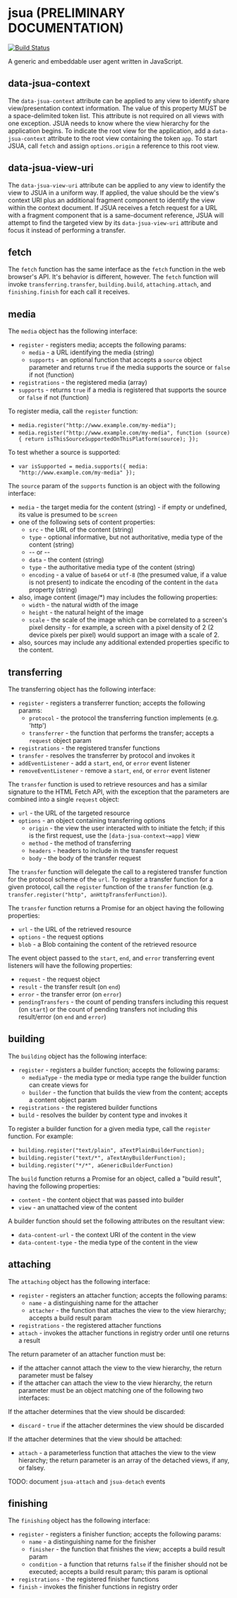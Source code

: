 # jsua (PRELIMINARY DOCUMENTATION)

[![Build Status](https://travis-ci.org/lynx-json/jsua.svg?branch=master)](https://travis-ci.org/lynx-json/jsua)

A generic and embeddable user agent written in JavaScript.

## data-jsua-context

The `data-jsua-context` attribute can be applied to any view to identify share view/presentation context information. The value of this property MUST be a space-delimited token list. This attribute is not required on all views with one exception. JSUA needs to know where the view hierarchy for the application begins. To indicate the root view for the application, add a `data-jsua-context` attribute to the root view containing the token `app`. To start JSUA, call `fetch` and assign `options.origin` a reference to this root view.

## data-jsua-view-uri

The `data-jsua-view-uri` attribute can be applied to any view to identify the view to JSUA in a uniform way. If applied, the value should be the view's context URI plus an additional fragment component to identify the view within the context document. If JSUA receives a fetch request for a URL with a fragment component that is a same-document reference, JSUA will attempt to find the targeted view by its `data-jsua-view-uri` attribute and focus it instead of performing a transfer.

## fetch

The `fetch` function has the same interface as the `fetch` function in the web browser's API. It's behavior is different, however. The `fetch` function will invoke `transferring.transfer`, `building.build`, `attaching.attach`, and `finishing.finish` for each call it receives.

## media

The `media` object has the following interface:
* `register` - registers media; accepts the following params:
  * `media` - a URL identifying the media (string)
  * `supports` - an optional function that accepts a `source` object parameter and returns `true` if the media supports the source or `false` if not (function)
* `registrations` - the registered media (array)
* `supports` - returns `true` if a media is registered that supports the source or `false` if not (function)

To register media, call the `register` function:

* `media.register("http://www.example.com/my-media");`
* `media.register("http://www.example.com/my-media", function (source) { return isThisSourceSupportedOnThisPlatform(source); });`

To test whether a source is supported:

* `var isSupported = media.supports({ media: "http://www.example.com/my-media" });`

The `source` param of the `supports` function is an object with the following interface:

* `media` - the target media for the content (string) - if empty or undefined, its value is presumed to be `screen`
* one of the following sets of content properties:
  * `src` - the URL of the content (string)
  * `type` - optional informative, but not authoritative, media type of the content (string)
  * -- or --
  * `data` - the content (string)
  * `type` - the authoritative media type of the content (string)
  * `encoding` - a value of `base64` or `utf-8` (the presumed value, if a value is not present) to indicate the encoding of the content in the `data` property (string)
* also, image content (image/*) may includes the following properties:
  * `width` - the natural width of the image
  * `height` - the natural height of the image
  * `scale` - the scale of the image which can be correlated to a screen's pixel density - for example, a screen with a pixel density of 2 (2 device pixels per pixel) would support an image with a scale of 2.
* also, sources may include any additional extended properties specific to the content.

## transferring

The transferring object has the following interface:
* `register` - registers a transferrer function; accepts the following params:
  * `protocol` - the protocol the transferring function implements (e.g. 'http')
  * `transferrer` - the function that performs the transfer; accepts a `request` object param
* `registrations` - the registered transfer functions
* `transfer` - resolves the transferrer by protocol and invokes it
* `addEventListener` - add a `start`, `end`, or `error` event listener
* `removeEventListener` - remove a `start`, `end`, or `error` event listener

The `transfer` function is used to retrieve resources and has a similar signature to the HTML Fetch API, with the exception that the parameters are combined into a single `request` object:

* `url` - the URL of the targeted resource
* `options` - an object containing transferring options
  * `origin` - the view the user interacted with to initiate the fetch; if this is the first request, use the `[data-jsua-context~=app]` view
  * `method` - the method of transferring
  * `headers` - headers to include in the transfer request
  * `body` - the body of the transfer request

The `transfer` function will delegate the call to a registered transfer function for the protocol scheme of the `url`. To register a transfer function for a given protocol, call the `register` function of the `transfer` function (e.g. `transfer.register("http", anHttpTransferFunction)`).

The `transfer` function returns a Promise for an object having the following properties:

* `url` - the URL of the retrieved resource
* `options` - the request options
* `blob` - a Blob containing the content of the retrieved resource

The event object passed to the `start`, `end`, and `error` transferring event listeners will have the following properties:

* `request` - the request object
* `result` - the transfer result (on `end`)
* `error` - the transfer error (on `error`)
* `pendingTransfers` - the count of pending transfers including this request (on `start`) or the count of pending transfers not including this result/error (on `end` and `error`)
  

## building

The `building` object has the following interface:
* `register` - registers a builder function; accepts the following params:
  * `mediaType` - the media type or media type range the builder function can create views for
  * `builder` - the function that builds the view from the content; accepts a content object param
* `registrations` - the registered builder functions
* `build` - resolves the builder by content type and invokes it

To register a builder function for a given media type, call the `register` function. For example:

* `building.register("text/plain", aTextPlainBuilderFunction);`
* `building.register("text/*", aTextAnyBuilderFunction);`
* `building.register("*/*", aGenericBuilderFunction)`

The `build` function returns a Promise for an object, called a "build result", having the following properties:

* `content` - the content object that was passed into builder
* `view` - an unattached view of the content

A builder function should set the following attributes on the resultant view:

* `data-content-url` - the context URI of the content in the view
* `data-content-type` - the media type of the content in the view

## attaching

The `attaching` object has the following interface:
* `register` - registers an attacher function; accepts the following params:
  * `name` - a distinguishing name for the attacher
  * `attacher` - the function that attaches the view to the view hierarchy; accepts a build result param
* `registrations` - the registered attacher functions
* `attach` - invokes the attacher functions in registry order until one returns a result

The return parameter of an attacher function must be:
* if the attacher cannot attach the view to the view hierarchy, the return parameter must be falsey
* if the attacher can attach the view to the view hierarchy, the return parameter must be an object matching one of the following two interfaces:

If the attacher determines that the view should be discarded:
* `discard` - `true` if the attacher determines the view should be discarded

If the attacher determines that the view should be attached:
* `attach` - a parameterless function that attaches the view to the view hierarchy; the return parameter is an array of the detached views, if any, or falsey.

TODO: document `jsua-attach` and `jsua-detach` events

## finishing

The `finishing` object has the following interface:
* `register` - registers a finisher function; accepts the following params:
  * `name` - a distinguishing name for the finisher
  * `finisher` - the function that finishes the view; accepts a build result param
  * `condition` - a function that returns `false` if the finisher should not be executed; accepts a build result param; this param is optional
* `registrations` - the registered finisher functions
* `finish` - invokes the finisher functions in registry order
